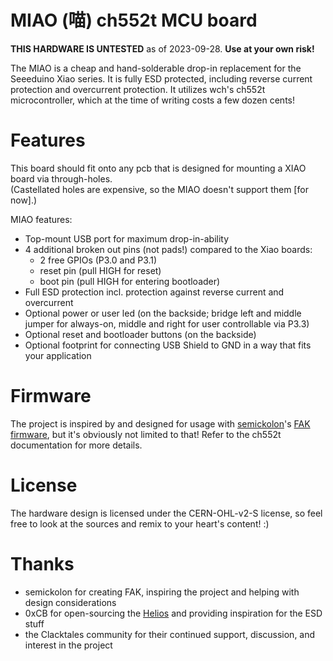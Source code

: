 # MIAO (喵) ch552t MCU board

**THIS HARDWARE IS UNTESTED** as of 2023-09-28. **Use at your own risk!**

The MIAO is a cheap and hand-solderable drop-in replacement for the Seeeduino Xiao series.
It is fully ESD protected, including reverse current protection and overcurrent protection.
It utilizes wch's ch552t microcontroller, which at the time of writing costs a few dozen cents!

# Features
This board should fit onto any pcb that is designed for mounting a XIAO board via through-holes.  
(Castellated holes are expensive, so the MIAO doesn't support them [for now].)

MIAO features:
- Top-mount USB port for maximum drop-in-ability
- 4 additional broken out pins (not pads!) compared to the Xiao boards:
  - 2 free GPIOs (P3.0 and P3.1)
  - reset pin (pull HIGH for reset)
  - boot pin (pull HIGH for entering bootloader)
- Full ESD protection incl. protection against reverse current and overcurrent
- Optional power or user led (on the backside; bridge left and middle jumper for always-on, middle and right for user controllable via P3.3)
- Optional reset and bootloader buttons (on the backside)
- Optional footprint for connecting USB Shield to GND in a way that fits your application


# Firmware
The project is inspired by and designed for usage with [semickolon](https://github.com/semickolon/)'s [FAK firmware](https://github.com/semickolon/fak/), but it's obviously not limited to that! Refer to the ch552t documentation for more details.

# License
The hardware design is licensed under the CERN-OHL-v2-S license, so feel free to look at the sources and remix to your heart's content! :)

# Thanks
- semickolon for creating FAK, inspiring the project and helping with design considerations
- 0xCB for open-sourcing the [Helios](https://github.com/0xCB-dev/0xCB-Helios/) and providing inspiration for the ESD stuff
- the Clacktales community for their continued support, discussion, and interest in the project
